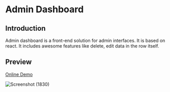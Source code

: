 # Admin Dashboard


## Introduction
Admin dashboard is a front-end solution for admin interfaces. It is based on react.
It includes awesome features like delete, edit data in the row itself. 

## Preview
[Online Demo](https://admin-dashboard-v01.vercel.app/)

![Screenshot (1830)](https://github.com/Mangi-Lal/admin-dashboard/assets/91141879/e3454355-a046-49a0-ab9a-c615634ebca9)

